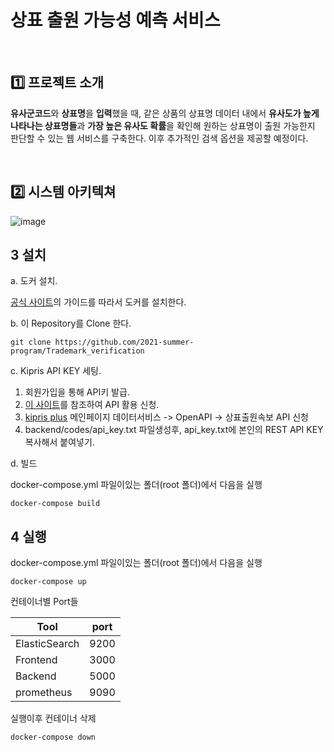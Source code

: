 # 상표 출원 가능성 예측 서비스 
<br>

## **1️⃣  프로젝트 소개**

**유사군코드**와 **상표명**을 **입력**했을 때, 같은 상품의 상표명 데이터 내에서 **유사도가 높게 나타나는 상표명들**과 **가장 높은 유사도 확률**을 확인해 원하는 상표명이 출원 가능한지 판단할 수 있는 웹 서비스를 구축한다. 이후 추가적인 검색 옵션을 제공할 예정이다.

<br>

## **2️⃣  시스템 아키텍쳐**

![image](https://user-images.githubusercontent.com/75110752/126591637-493beb19-749e-4307-83f0-9a0eda6ed079.png)

## **3  설치**

a. 도커 설치.

[공식 사이트](https://docs.docker.com/engine/install/)의 가이드를 따라서 도커를 설치한다.

b. 이 Repository를 Clone 한다.
```shell
git clone https://github.com/2021-summer-program/Trademark_verification
```
c. Kipris API KEY 세팅.

1. 회원가입을 통해 API키 발급.
2. [이 사이트](https://plus.kipris.or.kr/portal/bbs/view.do?bbsId=B0000004&nttId=683&menuNo=200019)를 참조하여 API 활용 신청.
3. [kipris plus](https://plus.kipris.or.kr/portal/main.do) 메인페이지 데이터서비스 -> OpenAPI -> 상표출원속보 API 신청
4. backend/codes/api_key.txt 파일생성후, api_key.txt에 본인의 REST API KEY 복사해서 붙여넣기.

d. 빌드

docker-compose.yml 파일이있는 폴더(root 폴더)에서 다음을 실행
```shell
docker-compose build
```

## **4  실행**

docker-compose.yml 파일이있는 폴더(root 폴더)에서 다음을 실행

```shell
docker-compose up
```

컨테이너별 Port들 

Tool | port |
--- | --- | 
ElasticSearch | 9200 |
Frontend | 3000 |
Backend | 5000 |
prometheus | 9090 |


실행이후 컨테이너 삭제

```shell
docker-compose down
```
